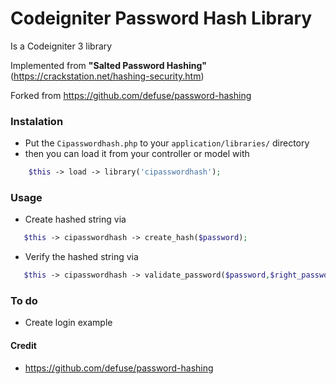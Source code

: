 # Codeigniter Password Hash Library

Is a Codeigniter 3 library

Implemented from **"Salted Password Hashing"** (https://crackstation.net/hashing-security.htm)

Forked from https://github.com/defuse/password-hashing

### Instalation
- Put the `Cipasswordhash.php` to your `application/libraries/` directory
- then you can load it from your controller or model with
```php
    $this -> load -> library('cipasswordhash');
```
### Usage
- Create hashed string via
 
 ```php
    $this -> cipasswordhash -> create_hash($password);
 ```
 
- Verify the hashed string via
 
 ```php
    $this -> cipasswordhash -> validate_password($password,$right_password);
 ```
 
### To do
- Create login example
 

#### Credit 
- https://github.com/defuse/password-hashing
